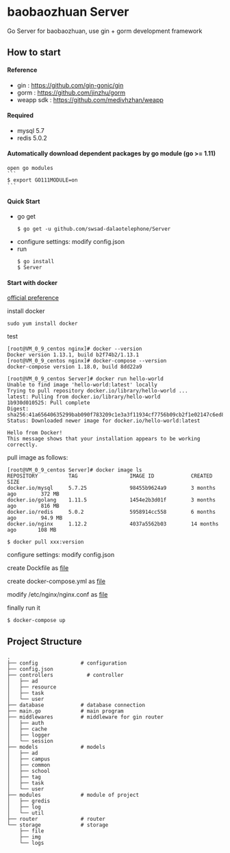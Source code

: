 # baobaozhuan Server
Go Server for baobaozhuan, use gin + gorm development framework 

## How to start
#### Reference
- gin : https://github.com/gin-gonic/gin
- gorm : https://github.com/jinzhu/gorm
- weapp sdk : https://github.com/medivhzhan/weapp 

#### Required 
- mysql 5.7
- redis 5.0.2

#### Automatically download dependent packages by go module (go >= 1.11)
    open go modules
    ```
    $ export GO111MODULE=on
    ```
#### Quick Start
- go get
    ```
    $ go get -u github.com/swsad-dalaotelephone/Server
    ```
- configure settings: modify config.json 
- run
    ```
    $ go install
    $ Server
    ```
#### Start with docker
[official preference](https://yeasy.gitbooks.io/docker_practice/content/install/centos.html)

install docker
```
sudo yum install docker
```

test 
```
[root@VM_0_9_centos nginx]# docker --version
Docker version 1.13.1, build b2f74b2/1.13.1
[root@VM_0_9_centos nginx]# docker-compose --version
docker-compose version 1.18.0, build 8dd22a9

[root@VM_0_9_centos Server]# docker run hello-world
Unable to find image 'hello-world:latest' locally
Trying to pull repository docker.io/library/hello-world ... 
latest: Pulling from docker.io/library/hello-world
1b930d010525: Pull complete 
Digest: sha256:41a65640635299bab090f783209c1e3a3f11934cf7756b09cb2f1e02147c6ed8
Status: Downloaded newer image for docker.io/hello-world:latest

Hello from Docker!
This message shows that your installation appears to be working correctly.
```

pull image as follows:
```
[root@VM_0_9_centos Server]# docker image ls
REPOSITORY          TAG                 IMAGE ID            CREATED             SIZE
docker.io/mysql     5.7.25              98455b9624a9        3 months ago        372 MB
docker.io/golang    1.11.5              1454e2b3d01f        3 months ago        816 MB
docker.io/redis     5.0.2               5958914cc558        6 months ago        94.9 MB
docker.io/nginx     1.12.2              4037a5562b03        14 months ago       108 MB

$ docker pull xxx:version
```

configure settings: modify config.json 

create Dockfile as [file](./Dockerfile)

create docker-compose.yml as [file](./docker-compose.yml)

modify /etc/nginx/nginx.conf as [file](https://github.com/swsad-dalaotelephone/Nginx-conf/blob/master/nginx.conf)

finally run it
```
$ docker-compose up
```
## Project Structure
```
.
├── config              # configuration
├── config.json           
├── controllers           # controller
│   ├── ad
│   ├── resource
│   ├── task
│   └── user
├── database            # database connection
├── main.go             # main program
├── middlewares         # middleware for gin router
│   ├── auth
│   ├── cache
│   ├── logger
│   └── session
├── models              # models
│   ├── ad
│   ├── campus
│   ├── common
│   ├── school
│   ├── tag
│   ├── task
│   └── user
├── modules             # module of project
│   ├── gredis
│   ├── log
│   └── util
├── router              # router
└── storage             # storage
    ├── file
    ├── img
    └── logs
```

